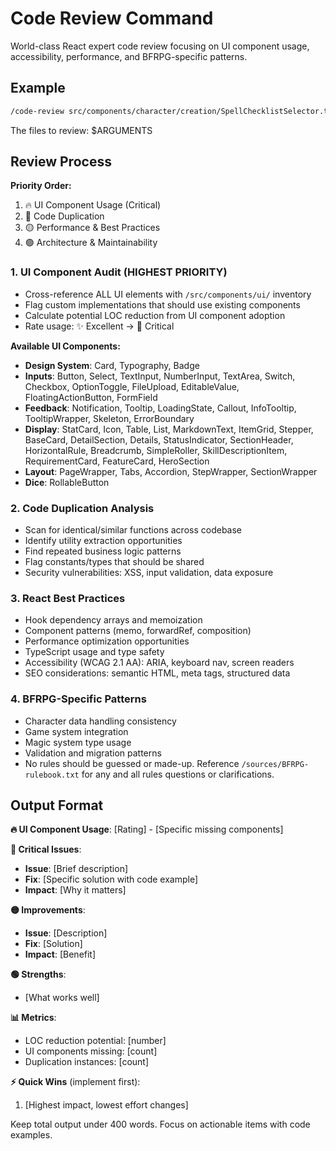 # Code Review Command

World-class React expert code review focusing on UI component usage, accessibility, performance, and BFRPG-specific patterns.

## Example

```bash
/code-review src/components/character/creation/SpellChecklistSelector.tsx
```

The files to review: $ARGUMENTS

## Review Process

**Priority Order:**

1. 🔥 UI Component Usage (Critical)
2. 🔴 Code Duplication
3. 🟡 Performance & Best Practices
4. 🟢 Architecture & Maintainability

### 1. UI Component Audit (HIGHEST PRIORITY)

- Cross-reference ALL UI elements with `/src/components/ui/` inventory
- Flag custom implementations that should use existing components
- Calculate potential LOC reduction from UI component adoption
- Rate usage: ✨ Excellent → 🔴 Critical

**Available UI Components:**

- **Design System**: Card, Typography, Badge
- **Inputs**: Button, Select, TextInput, NumberInput, TextArea, Switch, Checkbox, OptionToggle, FileUpload, EditableValue, FloatingActionButton, FormField
- **Feedback**: Notification, Tooltip, LoadingState, Callout, InfoTooltip, TooltipWrapper, Skeleton, ErrorBoundary
- **Display**: StatCard, Icon, Table, List, MarkdownText, ItemGrid, Stepper, BaseCard, DetailSection, Details, StatusIndicator, SectionHeader, HorizontalRule, Breadcrumb, SimpleRoller, SkillDescriptionItem, RequirementCard, FeatureCard, HeroSection
- **Layout**: PageWrapper, Tabs, Accordion, StepWrapper, SectionWrapper
- **Dice**: RollableButton

### 2. Code Duplication Analysis

- Scan for identical/similar functions across codebase
- Identify utility extraction opportunities
- Find repeated business logic patterns
- Flag constants/types that should be shared
- Security vulnerabilities: XSS, input validation, data exposure

### 3. React Best Practices

- Hook dependency arrays and memoization
- Component patterns (memo, forwardRef, composition)
- Performance optimization opportunities
- TypeScript usage and type safety
- Accessibility (WCAG 2.1 AA): ARIA, keyboard nav, screen readers
- SEO considerations: semantic HTML, meta tags, structured data

### 4. BFRPG-Specific Patterns

- Character data handling consistency
- Game system integration
- Magic system type usage
- Validation and migration patterns
- No rules should be guessed or made-up. Reference `/sources/BFRPG-rulebook.txt` for any and all rules questions or clarifications.

## Output Format

**🔥 UI Component Usage**: [Rating] - [Specific missing components]

**🔴 Critical Issues**:

- **Issue**: [Brief description]
- **Fix**: [Specific solution with code example]
- **Impact**: [Why it matters]

**🟡 Improvements**:

- **Issue**: [Description]
- **Fix**: [Solution]
- **Impact**: [Benefit]

**🟢 Strengths**:

- [What works well]

**📊 Metrics**:

- LOC reduction potential: [number]
- UI components missing: [count]
- Duplication instances: [count]

**⚡ Quick Wins** (implement first):

1. [Highest impact, lowest effort changes]

Keep total output under 400 words. Focus on actionable items with code examples.
